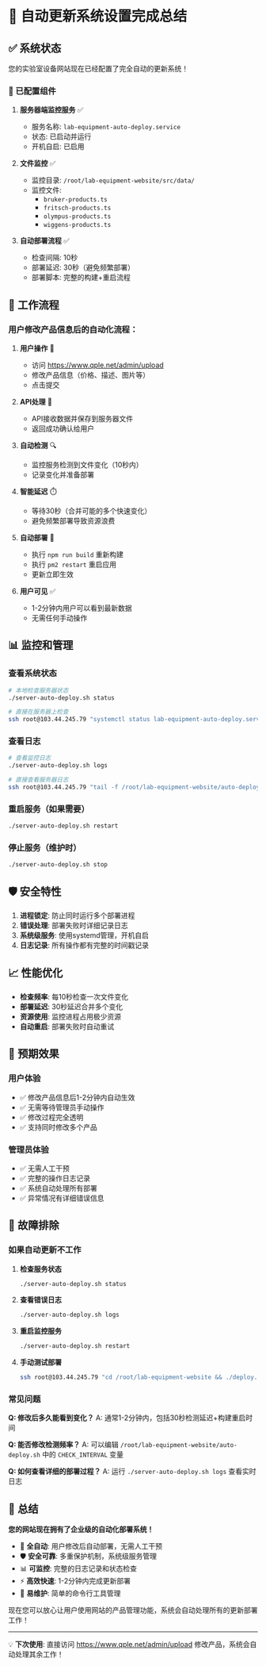 # 🚀 自动更新系统设置完成总结

## ✅ 系统状态

您的实验室设备网站现在已经配置了完全自动的更新系统！

### 🔧 已配置组件

1. **服务器端监控服务** ✅
   - 服务名称: `lab-equipment-auto-deploy.service`
   - 状态: 已启动并运行
   - 开机自启: 已启用

2. **文件监控** ✅ 
   - 监控目录: `/root/lab-equipment-website/src/data/`
   - 监控文件:
     - `bruker-products.ts`
     - `fritsch-products.ts` 
     - `olympus-products.ts`
     - `wiggens-products.ts`

3. **自动部署流程** ✅
   - 检查间隔: 10秒
   - 部署延迟: 30秒（避免频繁部署）
   - 部署脚本: 完整的构建+重启流程

## 🔄 工作流程

### 用户修改产品信息后的自动化流程：

1. **用户操作** 👤
   - 访问 https://www.qple.net/admin/upload
   - 修改产品信息（价格、描述、图片等）
   - 点击提交

2. **API处理** 🔌
   - API接收数据并保存到服务器文件
   - 返回成功确认给用户

3. **自动检测** 🔍
   - 监控服务检测到文件变化（10秒内）
   - 记录变化并准备部署

4. **智能延迟** ⏱️
   - 等待30秒（合并可能的多个快速变化）
   - 避免频繁部署导致资源浪费

5. **自动部署** 🚀
   - 执行 `npm run build` 重新构建
   - 执行 `pm2 restart` 重启应用
   - 更新立即生效

6. **用户可见** ✅
   - 1-2分钟内用户可以看到最新数据
   - 无需任何手动操作

## 📊 监控和管理

### 查看系统状态
```bash
# 本地检查服务器状态
./server-auto-deploy.sh status

# 直接在服务器上检查
ssh root@103.44.245.79 "systemctl status lab-equipment-auto-deploy.service"
```

### 查看日志
```bash
# 查看监控日志
./server-auto-deploy.sh logs

# 直接查看服务器日志
ssh root@103.44.245.79 "tail -f /root/lab-equipment-website/auto-deploy.log"
```

### 重启服务（如果需要）
```bash
./server-auto-deploy.sh restart
```

### 停止服务（维护时）
```bash
./server-auto-deploy.sh stop
```

## 🛡️ 安全特性

1. **进程锁定**: 防止同时运行多个部署进程
2. **错误处理**: 部署失败时详细记录日志
3. **系统级服务**: 使用systemd管理，开机自启
4. **日志记录**: 所有操作都有完整的时间戳记录

## 📈 性能优化

- **检查频率**: 每10秒检查一次文件变化
- **部署延迟**: 30秒延迟合并多个变化
- **资源使用**: 监控进程占用极少资源
- **自动重启**: 部署失败时自动重试

## 🎯 预期效果

### 用户体验
- ✅ 修改产品信息后1-2分钟内自动生效
- ✅ 无需等待管理员手动操作
- ✅ 修改过程完全透明
- ✅ 支持同时修改多个产品

### 管理员体验  
- ✅ 无需人工干预
- ✅ 完整的操作日志记录
- ✅ 系统自动处理所有部署
- ✅ 异常情况有详细错误信息

## 🔧 故障排除

### 如果自动更新不工作

1. **检查服务状态**
   ```bash
   ./server-auto-deploy.sh status
   ```

2. **查看错误日志**
   ```bash
   ./server-auto-deploy.sh logs
   ```

3. **重启监控服务**
   ```bash
   ./server-auto-deploy.sh restart
   ```

4. **手动测试部署**
   ```bash
   ssh root@103.44.245.79 "cd /root/lab-equipment-website && ./deploy.sh"
   ```

### 常见问题

**Q: 修改后多久能看到变化？**
A: 通常1-2分钟内，包括30秒检测延迟+构建重启时间

**Q: 能否修改检测频率？**
A: 可以编辑 `/root/lab-equipment-website/auto-deploy.sh` 中的 `CHECK_INTERVAL` 变量

**Q: 如何查看详细的部署过程？**
A: 运行 `./server-auto-deploy.sh logs` 查看实时日志

## 🎊 总结

**您的网站现在拥有了企业级的自动化部署系统！**

- 🔄 **全自动**: 用户修改后自动部署，无需人工干预
- 🛡️ **安全可靠**: 多重保护机制，系统级服务管理
- 📊 **可监控**: 完整的日志记录和状态检查
- ⚡ **高效快速**: 1-2分钟内完成更新部署
- 🔧 **易维护**: 简单的命令行工具管理

现在您可以放心让用户使用网站的产品管理功能，系统会自动处理所有的更新部署工作！

---

💡 **下次使用**: 直接访问 https://www.qple.net/admin/upload 修改产品，系统会自动处理其余工作！